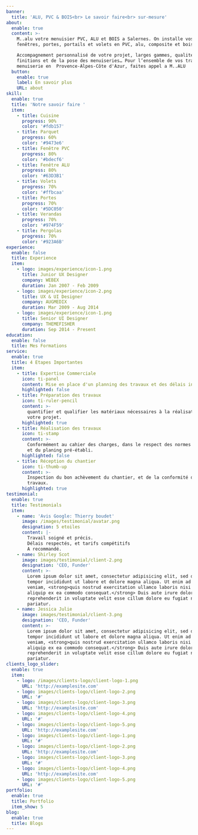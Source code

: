 ```yaml
---
banner:
  title: 'ALU, PVC & BOIS<br> Le savoir faire<br> sur-mesure'
about:
  enable: true
  content: >-
    M..alu votre menuisier PVC, ALU et BOIS a Salernes. On installe vos
    fenêtres, portes, portails et volets en PVC, alu, composite et bois.

    Accompagnement personnalisé de votre projet, larges gammes, qualité des
    finitions et de la pose des menuiseries… Pour l’ensemble de vos travaux de
    menuiserie en  Provence-Alpes-Côte d'Azur, faites appel a M..ALU
  button:
    enable: true
    label: En savoir plus
    URL: about
skill:
  enable: true
  title: 'Notre savoir faire '
  item:
    - title: Cuisine
      progress: 90%
      color: '#fdb157'
    - title: Parquet
      progress: 60%
      color: '#9473e6'
    - title: Fenêtre PVC
      progress: 80%
      color: '#bdecf6'
    - title: Fenêtre ALU
      progress: 80%
      color: '#63D3B1'
    - title: Volets
      progress: 70%
      color: '#ffbcaa'
    - title: Portes
      progress: 70%
      color: '#5DC050'
    - title: Verandas
      progress: 70%
      color: '#974F59'
    - title: Pergolas
      progress: 70%
      color: '#923A6B'
experience:
  enable: false
  title: Experience
  item:
    - logo: images/experience/icon-1.png
      title: Junior UX Designer
      company: WEBEX
      duration: Jan 2007 - Feb 2009
    - logo: images/experience/icon-2.png
      title: UX & UI Designer
      company: AUGMEDIX
      duration: Mar 2009 - Aug 2014
    - logo: images/experience/icon-1.png
      title: Senior UI Designer
      company: THEMEFISHER
      duration: Sep 2014 - Present
education:
  enable: false
  title: Mes Formations
service:
  enable: true
  title: 4 Etapes Importantes
  item:
    - title: Expertise Commerciale
      icon: ti-panel
      content: Mise en place d'un planning des travaux et des délais inscrits.
      highlighted: false
    - title: Préparation des travaux
      icon: ti-ruler-pencil
      content: >-
        quantifier et qualifier les matériaux nécessaires à la réalisation de
        votre projet.
      highlighted: true
    - title: Réalisation des travaux
      icon: ti-stamp
      content: >-
        Conformément au cahier des charges, dans le respect des normes en igeur
        et du planing pré-établi.
      highlighted: false
    - title: Réception du chantier
      icon: ti-thumb-up
      content: >-
        Inspection du bon achèvement du chantier, et de la conformité des
        travaux.
      highlighted: true
testimonial:
  enable: true
  title: Testimonials
  item:
    - name: 'Avis Google: Thierry boudet'
      image: /images/testimonial/avatar.png
      designation: 5 etoiles
      content: |-
        Travail soigné et précis.
        Délais respectés, et tarifs compétitifs
        A recommandé.
    - name: Shirley Scot
      image: images/testimonial/client-2.png
      designation: 'CEO, Funder'
      content: >-
        Lorem ipsum dolor sit amet, consectetur adipisicing elit, sed do eiusmod
        tempor incididunt ut labore et dolore magna aliqua. Ut enim ad minim
        veniam, <strong>quis nostrud exercitation ullamco laboris nisi ut
        aliquip ex ea commodo consequat.</strong> Duis aute irure dolor in
        reprehenderit in voluptate velit esse cillum dolore eu fugiat nulla
        pariatur.
    - name: Jessica Julie
      image: images/testimonial/client-3.png
      designation: 'CEO, Funder'
      content: >-
        Lorem ipsum dolor sit amet, consectetur adipisicing elit, sed do eiusmod
        tempor incididunt ut labore et dolore magna aliqua. Ut enim ad minim
        veniam, <strong>quis nostrud exercitation ullamco laboris nisi ut
        aliquip ex ea commodo consequat.</strong> Duis aute irure dolor in
        reprehenderit in voluptate velit esse cillum dolore eu fugiat nulla
        pariatur.
clients_logo_slider:
  enable: true
  item:
    - logo: /images/clients-logo/client-logo-1.png
      URL: 'http://examplesite.com'
    - logo: images/clients-logo/client-logo-2.png
      URL: '#'
    - logo: images/clients-logo/client-logo-3.png
      URL: 'http://examplesite.com'
    - logo: images/clients-logo/client-logo-4.png
      URL: '#'
    - logo: images/clients-logo/client-logo-5.png
      URL: 'http://examplesite.com'
    - logo: images/clients-logo/client-logo-1.png
      URL: '#'
    - logo: images/clients-logo/client-logo-2.png
      URL: 'http://examplesite.com'
    - logo: images/clients-logo/client-logo-3.png
      URL: '#'
    - logo: images/clients-logo/client-logo-4.png
      URL: 'http://examplesite.com'
    - logo: images/clients-logo/client-logo-5.png
      URL: '#'
portfolio:
  enable: true
  title: Portfolio
  item_show: 5
blog:
  enable: true
  title: Blogs
---
```


